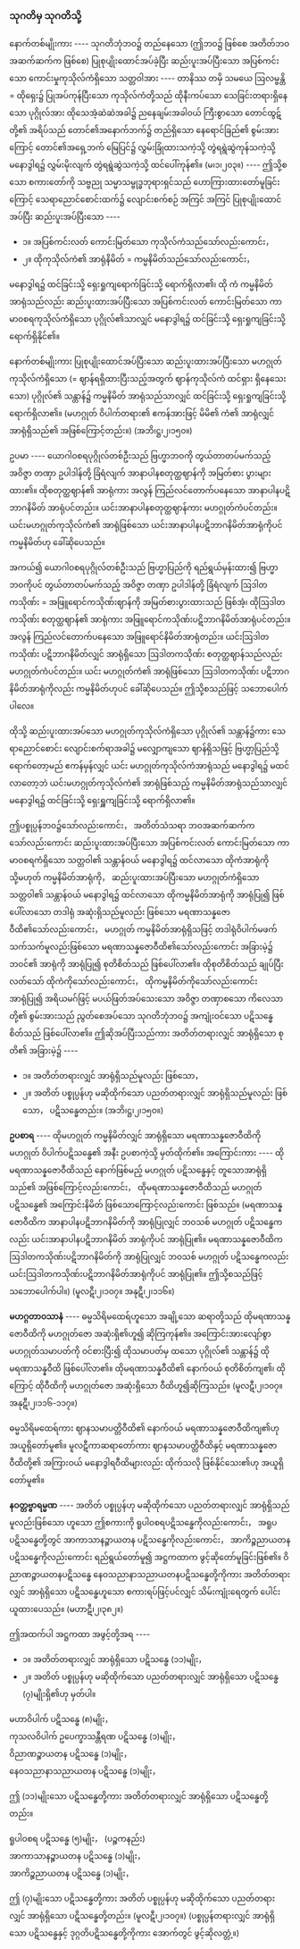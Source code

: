 ### သုဂတိမှ သုဂတိသို့

နောက်တစ်မျိုးကား ---- သုဂတိဘုံဘဝ၌ တည်နေသော (ဤဘဝ၌ ဖြစ်စေ အတိတ်ဘဝအဆက်ဆက်က ဖြစ်စေ) ပြုစုပျိုးထောင်အပ်ခဲ့ပြီး ဆည်းပူးအပ်ပြီးသော အပြစ်ကင်းသော ကောင်းမှုကုသိုလ်ကံရှိသော သတ္တဝါအား ---- တာနိဿ တမှိ သမယေ ဩလမ္ဗန္တိ = ထိုရှေး၌ ပြုအပ်ကုန်ပြီးသော ကုသိုလ်ကံတို့သည် ထိုနီးကပ်သော သေခြင်းတရားရှိနေသော ပုဂ္ဂိုလ်အား ထိုသေအံ့ဆဲဆဲအခါ၌ ညနေချမ်းအခါဝယ် ကြီးစွာသော တောင်ထွဋ်တို့၏ အရိပ်သည် တောင်၏အနောက်ဘက်၌ တည်ရှိသော နေရောင်ခြည်၏ စွမ်းအားကြောင့် တောင်၏အရှေ့ဘက် မြေပြင်၌ လွှမ်းခြုံထားသကဲ့သို့ တွဲရရွဲဆွဲကုန်သကဲ့သို့ မနောဒွါရ၌ လွှမ်းမိုးလျက် တွဲရရွဲဆွဲသကဲ့သို့ ထင်ပေါ်ကုန်၏။ (မ၊၁၊၂၀၃။) ---- 
ဤသို့စသော စကားတော်ကို သဗ္ဗညု သမ္မာသမ္ဗုဒ္ဓဘုရားရှင်သည် ဟောကြားထားတော်မူခြင်းကြောင့် သေရာညောင်စောင်းထက်၌ လျောင်းစက်စဉ် အကြင် အကြင် ပြုစုပျိုးထောင်အပ်ပြီး ဆည်းပူးအပ်ပြီးသော ----

- ၁။ အပြစ်ကင်းလတ် ကောင်းမြတ်သော ကုသိုလ်ကံသည်သော်လည်းကောင်း，
- ၂။ ထိုကုသိုလ်ကံ၏ အာရုံနိမိတ် = ကမ္မနိမိတ်သည်သော်လည်းကောင်း，

မနောဒွါရ၌ ထင်ခြင်းသို့ ရှေးရှုကျရောက်ခြင်းသို့ ရောက်ရှိလာ၏၊ ထို ကံ ကမ္မနိမိတ် အာရုံသည်လည်း ဆည်းပူးထားအပ်ပြီးသော အပြစ်ကင်းလတ် ကောင်းမြတ်သော ကာမာ၀စရကုသိုလ်ကံရှိသော ပုဂ္ဂိုလ်၏သာလျှင် မနောဒွါရ၌ ထင်ခြင်းသို့ ရှေးရှုကျခြင်းသို့ ရောက်ရှိနိုင်၏။

နောက်တစ်မျိုးကား ပြုစုပျိုးထောင်အပ်ပြီးသော ဆည်းပူးထားအပ်ပြီးသော မဟဂ္ဂုတ် ကုသိုလ်ကံရှိသော (= ဈာန်ရရှိထားပြီးသည့်အတွက် ဈာန်ကုသိုလ်ကံ ထင်ရှား ရှိနေသေးသော) ပုဂ္ဂိုလ်၏ သန္တာန်၌ ကမ္မနိမိတ် အာရုံသည်သာလျှင် ထင်ခြင်းသို့ ရှေးရှုကျခြင်းသို့ ရောက်ရှိလာ၏။ 
(မဟဂ္ဂုတ် ဝိပါက်တရား၏ ဧကန်အားဖြင့် မိမိ၏ ကံ၏ အာရုံလျှင် အာရုံရှိသည်၏ အဖြစ်ကြောင့်တည်း။) (အဘိ၊ဋ္ဌ၊၂၊၁၅၀။)

ဥပမာ ---- ယောဂါဝစရပုဂ္ဂိုလ်တစ်ဦးသည် ဗြဟ္မာဘဝကို တွယ်တာတပ်မက်သည့် အဝိဇ္ဇာ တဏှာ ဥပါဒါန်တို့ ခြံရံလျက် အာနာပါနစတုတ္ထဈာန်ကို အမြတ်စား ပွားများထား၏။ 
ထိုစတုတ္ထဈာန်၏ အာရုံကား အလွန် ကြည်လင်တောက်ပနေသော အာနာပါနပဋိဘာဂနိမိတ် အာရုံပင်တည်း။ 
ယင်းအာနာပါနစတုတ္ထဈာန်ကား မဟဂ္ဂုတ်ကံပင်တည်း။ 
ယင်းမဟဂ္ဂုတ်ကုသိုလ်ကံ၏ အာရုံဖြစ်သော ယင်းအာနာပါနပဋိဘာဂနိမိတ်အာရုံကိုပင် ကမ္မနိမိတ်ဟု ခေါ်ဆိုပေသည်။

အကယ်၍ ယောဂါဝစရပုဂ္ဂိုလ်တစ်ဦးသည် ဗြဟ္မာပြည်ကို ရည်ရွယ်မှန်းထား၍ ဗြဟ္မာဘဝကိုပင် တွယ်တာတပ်မက်သည့် အဝိဇ္ဇာ တဏှာ ဥပါဒါန်တို့ ခြံရံလျက် ဩဒါတကသိုဏ်း = အဖြူရောင်ကသိုဏ်းဈာန်ကို အမြတ်စားပွားထားသည် ဖြစ်အံ့၊ ထိုဩဒါတကသိုဏ်း စတုတ္ထဈာန်၏ အာရုံကား အဖြူရောင်ကသိုဏ်းပဋိဘာဂနိမိတ်အာရုံပင်တည်း။ 
အလွန် ကြည်လင်တောက်ပနေသော အဖြူရောင်နိမိတ်အာရုံတည်း။ 
ယင်းဩဒါတကသိုဏ်း ပဋိဘာဂနိမိတ်လျှင် အာရုံရှိသော ဩဒါတကသိုဏ်း စတုတ္ထဈာန်သည်လည်း မဟဂ္ဂုတ်ကံပင်တည်း။ 
ယင်း မဟဂ္ဂုတ်ကံ၏ အာရုံဖြစ်သော ဩဒါတကသိုဏ်း ပဋိဘာဂနိမိတ်အာရုံကိုလည်း ကမ္မနိမိတ်ဟုပင် ခေါ်ဆိုပေသည်။ 
ဤသို့စသည်ဖြင့် သဘောပေါက်ပါလေ။

ထိုသို့ ဆည်းပူးထားအပ်သော မဟဂ္ဂုတ်ကုသိုလ်ကံရှိသော ပုဂ္ဂိုလ်၏ သန္တာန်၌ကား သေရာညောင်စောင်း လျောင်းစက်ရာအခါ၌ မလျှောကျသော ဈာန်ရှိသဖြင့် ဗြဟ္မာ့ပြည်သို့ ရောက်တော့မည် ဧကန်မှန်လျှင် ယင်း မဟဂ္ဂုတ်ကုသိုလ်ကံအာရုံသည် မနောဒွါရ၌ မထင်လာတော့ဘဲ ယင်းမဟဂ္ဂုတ်ကုသိုလ်ကံ၏ အာရုံဖြစ်သည့် ကမ္မနိမိတ်အာရုံသည်သာလျှင် မနောဒွါရ၌ ထင်ခြင်းသို့ ရှေးရှူကျခြင်းသို့ ရောက်ရှိလာ၏။

ဤပစ္စုပ္ပန်ဘဝ၌သော်လည်းကောင်း， အတိတ်သံသရာ ဘဝအဆက်ဆက်ကသော်လည်းကောင်း ဆည်းပူးထားအပ်ပြီးသော အပြစ်ကင်းလတ် ကောင်းမြတ်သော ကာမာဝစရကံရှိသော သတ္တဝါ၏ သန္တာန်ဝယ် မနောဒွါရ၌ ထင်လာသော ထိုကံအာရုံကို သို့မဟုတ် ကမ္မနိမိတ်အာရုံကို， ဆည်းပူးထားအပ်ပြီးသော မဟဂ္ဂုတ်ကံရှိသော သတ္တဝါ၏ သန္တာန်ဝယ် မနောဒွါရ၌ ထင်လာသော ထိုကမ္မနိမိတ်အာရုံကို အာရုံပြု၍ ဖြစ်ပေါ်လာသော တဒါရုံ အဆုံးရှိသည်မူလည်း ဖြစ်သော မရဏာသန္နဇောဝီထိ၏သော်လည်းကောင်း， မဟဂ္ဂုတ် ကမ္မနိမိတ်အာရုံရှိသဖြင့် တဒါရုံဝိပါက်မဖက် သက်သက်မူလည်းဖြစ်သော မရဏာသန္နဇောဝီထိ၏သော်လည်းကောင်း အခြားမဲ့၌ ဘဝင်၏ အာရုံကို အာရုံပြု၍ စုတိစိတ်သည် ဖြစ်ပေါ်လာ၏။ 
ထိုစုတိစိတ်သည် ချုပ်ပြီးလတ်သော် ထိုကံကိုသော်လည်းကောင်း， ထိုကမ္မနိမိတ်ကိုသော်လည်းကောင်း အာရုံပြု၍ အရိယမဂ်ဖြင့် မပယ်ဖြတ်အပ်သေးသော အဝိဇ္ဇာ တဏှာစသော ကိလေသာတို့၏ စွမ်းအားသည် ညွတ်စေအပ်သော သုဂတိဘုံဘဝ၌ အကျုံးဝင်သော ပဋိသန္ဓေစိတ်သည် ဖြစ်ပေါ်လာ၏။ 
ဤဆိုအပ်ပြီးသည်ကား အတိတ်တရားလျှင် အာရုံရှိသော စုတိ၏ အခြားမဲ့၌ ----

- ၁။ အတိတ်တရားလျှင် အာရုံရှိသည်မူလည်း ဖြစ်သော，
- ၂။ အတိတ် ပစ္စုပ္ပန်ဟု မဆိုထိုက်သော ပညတ်တရားလျှင် အာရုံရှိသည်မူလည်း ဖြစ်သော， ပဋိသန္ဓေတည်း။
(အဘိ၊ဋ္ဌ၊၂၊၁၅ဝ။)

**ဥပစာရ** ---- ထိုမဟဂ္ဂုတ် ကမ္မနိမိတ်လျှင် အာရုံရှိသော မရဏာသန္နဇောဝီထိကို မဟဂ္ဂုတ် ဝိပါက်ပဋိသန္ဓေ၏ အနီး ဥပစာကဲ့သို့ မှတ်ထိုက်၏။ 
အကြောင်းကား ---- ထိုမရဏာသန္နဇောဝီထိသည် နောက်ဖြစ်မည့် မဟဂ္ဂုတ် ပဋိသန္ဓေနှင့် တူသောအာရုံရှိသည်၏ အဖြစ်ကြောင့်လည်းကောင်း， ထိုမရဏာသန္နဇောဝီထိသည် မဟဂ္ဂုတ် ပဋိသန္ဓေ၏ အကြောင်းနိမိတ် ဖြစ်သောကြောင့်လည်းကောင်း ဖြစ်သည်။ 
(မရဏာသန္နဇောဝီထိက အာနာပါနပဋိဘာဂနိမိတ်ကို အာရုံပြုလျှင် ဘဝသစ် မဟဂ္ဂုတ် ပဋိသန္ဓေကလည်း ယင်းအာနာပါနပဋိဘာဂနိမိတ် အာရုံကိုပင် အာရုံပြု၏။ မရဏာသန္နဇောဝီထိက ဩဒါတကသိုဏ်းပဋိဘာဂနိမိတ်ကို အာရုံပြုလျှင် ဘဝသစ် မဟဂ္ဂုတ် ပဋိသန္ဓေကလည်း ယင်းဩဒါတကသိုဏ်းပဋိဘာဂနိမိတ်အာရုံကိုပင် အာရုံပြု၏။ ဤသို့စသည်ဖြင့် သဘောပေါက်ပါ။) (မူလဋီ၊၂၊၁၀၇။ အနုဋီ၊၂၊၁၁၆။)

**မဟဂ္ဂတာဝသာနံ** ---- ဓမ္မသိရိမထေရ်ဟူသော အချို့သော ဆရာတို့သည် ထိုမရဏာသန္နဇောဝီထိကို မဟဂ္ဂုတ်ဇော အဆုံးရှိ၏ဟူ၍ ဆိုကြကုန်၏။ 
အကြောင်းအားလျော်စွာ မဟဂ္ဂုတ်သမာပတ်ကို ဝင်စားပြီး၍ ထိုသမာပတ်မှ ထသော ပုဂ္ဂိုလ်၏ သန္တာန်၌ ထိုမရဏာသန္နဝီထိ ဖြစ်ပေါ်လာ၏။ 
ထိုမရဏာသန္နဝီထိ၏ နောက်ဝယ် စုတိစိတ်ကျ၏၊ ထိုကြောင့် ထိုဝီထိကို မဟဂ္ဂုတ်ဇော အဆုံးရှိသော ဝီထိဟူ၍ဆိုကြသည်။
(မူလဋီ၊၂၊၁၀၇။ အနုဋီ၊၂၊၁၁၆-၁၁၇။)

ဓမ္မသိရိမထေရ်ကား ဈာနသမာပတ္တိဝီထိ၏ နောက်ဝယ် မရဏာသန္နဇောဝီထိကျ၏ဟု အယူရှိတော်မူ၏။ 
မူလဋီကာဆရာတော်ကား ဈာနသမာပတ္တိဝီထိနှင့် မရဏာသန္နဇောဝီထိတို့၏ အကြားဝယ် မနောဒွါရဝီထိများလည်း ထိုက်သလို ဖြစ်နိုင်သေး၏ဟု အယူရှိတော်မူ၏။

**နဝတ္တဗ္ဗာရမ္မဏ** ---- အတိတ် ပစ္စုပ္ပန်ဟု မဆိုထိုက်သော ပညတ်တရားလျှင် အာရုံရှိသည်မူလည်းဖြစ်သော ဟူသော ဤစကားကို ရူပါဝစရပဋိသန္ဓေကိုလည်းကောင်း， အရူပပဋိသန္ဓေတို့တွင် အာကာသာနဉ္စာယတန ပဋိသန္ဓေကိုလည်းကောင်း， အာကိဉ္စညာယတနပဋိသန္ဓေကိုလည်းကောင်း ရည်ရွယ်တော်မူ၍ အဋ္ဌကထာက ဖွင့်ဆိုတော်မူခြင်းဖြစ်၏။ 
ဝိညာဏဉ္စာယတနပဋိသန္ဓေ နေဝသညာနာသညာယတနပဋိသန္ဓေတို့ကိုကား အတိတ်တရားလျှင် အာရုံရှိသော ပဋိသန္ဓေဟူသော စကားရပ်ဖြင့်ပင်လျှင် သိမ်းကျုံးရေတွက် ပေါင်းယူထားပေသည်။ (မဟာဋီ၊၂၊၃၈၂။)

ဤအထက်ပါ အဋ္ဌကထာ အဖွင့်တို့အရ ----

- ၁။ အတိတ်တရားလျှင် အာရုံရှိသော ပဋိသန္ဓေ (၁၁)မျိုး，
- ၂။ အတိတ် ပစ္စုပ္ပန်ဟု မဆိုထိုက်သော ပညတ်တရားလျှင် အာရုံရှိသော ပဋိသန္ဓေ (၇)မျိုးရှိ၏ဟု မှတ်ပါ။

မဟာဝိပါက် ပဋိသန္ဓေ (၈)မျိုး，<br>ကုသလဝိပါက် ဥပေက္ခာသန္တီရဏ ပဋိသန္ဓေ (၁)မျိုး，<br>ဝိညာဏဉ္စာယတန ပဋိသန္ဓေ (၁)မျိုး，<br>နေဝသညာနာသညာယတန ပဋိသန္ဓေ (၁)မျိုး，

ဤ (၁၁)မျိုးသော ပဋိသန္ဓေတို့ကား အတိတ်တရားလျှင် အာရုံရှိသော ပဋိသန္ဓေတို့တည်း။

ရူပါဝစရ ပဋိသန္ဓေ (၅)မျိုး， (ပဉ္စကနည်း) <br>အာကာသာနဉ္စာယတန ပဋိသန္ဓေ (၁)မျိုး，<br>အာကိဉ္စညာယတန ပဋိသန္ဓေ (၁)မျိုး，

ဤ (၇)မျိုးသော ပဋိသန္ဓေတို့ကား အတိတ် ပစ္စုပ္ပန်ဟု မဆိုထိုက်သော ပညတ်တရားလျှင် အာရုံရှိသော ပဋိသန္ဓေတို့တည်း။ (မူလဋီ၊၂၊၁ဝ၇။) 
(ပစ္စုပ္ပန်တရားလျှင် အာရုံရှိသော ပဋိသန္ဓေနှင့် ဒုဂ္ဂတိပဋိသန္ဓေတို့ကိုကား အောက်တွင် ဖွင့်ဆိုလတ္တံ့။)
